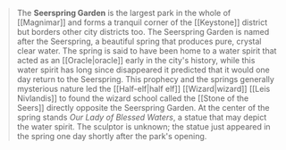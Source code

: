 > The **Seerspring Garden** is the largest park in the whole of [[Magnimar]] and forms a tranquil corner of the [[Keystone]] district but borders other city districts too. The Seerspring Garden is named after the Seerspring, a beautiful spring that produces pure, crystal clear water. The spring is said to have been home to a water spirit that acted as an [[Oracle|oracle]] early in the city's history, while this water spirit has long since disappeared it predicted that it would one day return to the Seerspring. This prophecy and the springs generally mysterious nature led the [[Half-elf|half elf]] [[Wizard|wizard]] [[Leis Nivlandis]] to found the wizard school called the [[Stone of the Seers]] directly opposite the Seerspring Garden.
> At the center of the spring stands *Our Lady of Blessed Waters*, a statue that may depict the water spirit. The sculptor is unknown; the statue just appeared in the spring one day shortly after the park's opening.








